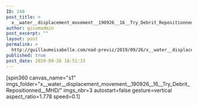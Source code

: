 ```yaml
---
ID: 248
post_title: >
  x__water__displacement_movement__190926__16__Try_Debrit_Repositionned.project
author: gicomadmin
post_excerpt: ""
layout: post
permalink: >
  http://guillaumeisabelle.com/nad-previz/2019/09/26/x__water__displacement_movement__190926__16__try_debrit_repositionned-project/
published: true
post_date: 2019-09-26 18:51:33
---
```

<!-- wp:block-lab/stc-vision-block {"vision":"Composition I love that could be used as proof of concept for photogrammetry for visualizing","mmotacceptable":true,"mmonanalyze":"Great photo resolution gives great object for creating\nNo editing of the model","mmotplan":"Repeat and observe and document even more","mmotfeedback":"add to schedule"} /-->

<!-- wp:paragraph -->

[spin360 canvas_name="s1" imgs_folder="x\_\_water\_\_displacement_movement\_\_190926\_\_16\_\_Try_Debrit_Repositionned\_\_MHD/" imgs_nbr=3 autostart=false gesture=vertical aspect_ratio=1.778 speed=0.1] 

<!-- /wp:paragraph -->

<!-- wp:block-lab/mmot {"mmotacceptable":true,"mmottrend":"Getting better","mmotanalyze":"Acted quick, \ngave myself short timeframe for photogrammetry\n","mmotplan":"Shooting in 10 min is ok.\nA bit more angle on top and side might have been good","mmotfeedback":"do 3 like these before october 22"} /-->

<!-- wp:image {"id":249} --><figure class="wp-block-image">

<img src="http://guillaumeisabelle.com/nad-previz/wp-content/uploads/sites/19/2019/09/image-41.png" alt="" class="wp-image-249" /></figure> <!-- /wp:image -->

<!-- wp:image {"id":250} --><figure class="wp-block-image">

<img src="http://guillaumeisabelle.com/nad-previz/wp-content/uploads/sites/19/2019/09/image-42.png" alt="" class="wp-image-250" /></figure> <!-- /wp:image -->

<!-- wp:image {"id":251} --><figure class="wp-block-image">

<img src="http://guillaumeisabelle.com/nad-previz/wp-content/uploads/sites/19/2019/09/image-43.png" alt="" class="wp-image-251" /></figure> <!-- /wp:image -->